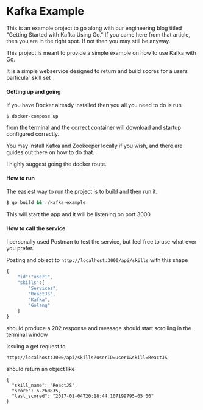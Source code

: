 # Kafka Example
This is an example project to go along with our engineering blog titled
"Getting Started with Kafka Using Go."  If you came here from that article,
then you are in the right spot.  If not then you may still be anyway.

This project is meant to provide a simple example on how to use Kafka with Go.

It is a simple webservice designed to return and build scores for a users 
particular skill set

#### Getting up and going
If you have Docker already installed then you all you need to do is
run 

```$ docker-compose up```

from the terminal and the correct container will download and startup
configured correctly.

You may install Kafka and Zookeeper locally if you wish, and there are guides
out there on how to do that.

I highly suggest going the docker route.

#### How to run
The easiest way to run the project is to build and then run it.

```bash
$ go build && ./kafka-example
```

This will start the app and it will be listening on port 3000

#### How to call the service

I personally used Postman to test the service, but feel free to use what ever
you prefer.

Posting and object to ```http://localhost:3000/api/skills``` with this shape
```javascript
{ 
    "id":"user1", 
    "skills":[
        "Services", 
        "ReactJS", 
        "Kafka", 
        "Golang"
    ] 
}
```

should produce a 202 response and message should start scrolling in the terminal
window

Issuing a get request to 

```http://localhost:3000/api/skills?userID=user1&skill=ReactJS```

should return an object like

```
{
  "skill_name": "ReactJS",
  "score": 6.260835,
  "last_scored": "2017-01-04T20:18:44.107199795-05:00"
}
```